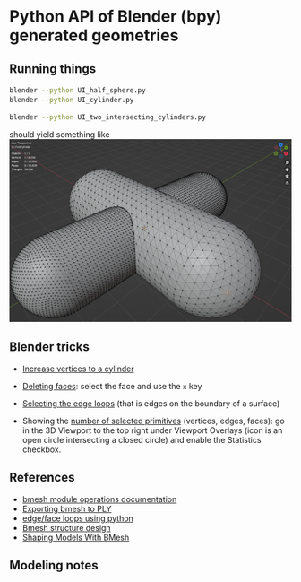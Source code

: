 
# Python API of Blender (bpy) generated geometries

## Running things

```bash
blender --python UI_half_sphere.py
blender --python UI_cylinder.py 
```

```bash
blender --python UI_two_intersecting_cylinders.py 
```
should yield something like
<img src="Pictures/Two_Intersecting_Cylinders.png" alt="Blender Python Two Cylinders" width="800"/>

## Blender tricks
* [Increase vertices to a cylinder](https://blender.stackexchange.com/questions/193384/i-want-to-increase-the-number-of-vertices-in-a-cylinder)
* [Deleting faces](https://www.youtube.com/watch?v=At23FTDEu7E): select the face and use the `x` key
* [Selecting the edge loops](https://docs.blender.org/manual/en/2.79/modeling/meshes/selecting/edges_faces.html) (that is edges on the boundary of a surface)

* Showing the [number of selected primitives](https://blender.stackexchange.com/questions/145032/the-number-of-objects-selected) (vertices, edges, faces):
 go in the 3D Viewport to the top right under Viewport Overlays (icon is an open circle intersecting a closed circle) and enable the Statistics checkbox.

## References
* [bmesh module operations documentation](https://docs.blender.org/api/current/bmesh.ops.html)
* [Exporting bmesh to PLY](https://blenderartists.org/t/mesh-to-point-cloud/1124144/29)
* [edge/face loops using python](https://blenderartists.org/t/how-do-i-work-with-edge-face-loops-using-python/1228205/2)
* [Bmesh structure design](https://wiki.blender.org/wiki/Source/Modeling/BMesh/Design#Connectivity_Cycles)
* [Shaping Models With BMesh](https://behreajj.medium.com/shaping-models-with-bmesh-in-blender-2-9-2f4fcc889bf0)

## Modeling notes


